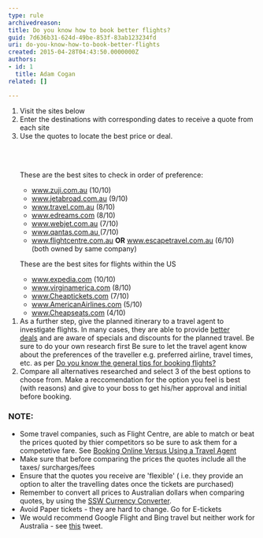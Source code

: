 ```yaml
---
type: rule
archivedreason: 
title: Do you know how to book better flights?
guid: 7d636b31-624d-49be-853f-83ab123234fd
uri: do-you-know-how-to-book-better-flights
created: 2015-04-28T04:43:50.0000000Z
authors:
- id: 1
  title: Adam Cogan
related: []

---
```



<ol><li>​Visit the sites below</li><li>Enter the destinations with corresponding dates to receive a quote from each site</li><li>Use the quotes to locate the best price or deal.</li></ol>
<br><excerpt class='endintro'></excerpt><br>
<ol><p>​These are the best sites to check in order of preference&#58;</p><ul><li><a href="http&#58;//www.ssw.com.au/SSW/Redirect/Zuji.htm">www.zuji.com.au</a>&#160;(10/10)</li><li><a href="http&#58;//www.ssw.com.au/SSW/Redirect/Jetbroad.htm">www.jetabroad.com.au</a>&#160;(9/10)</li><li><a href="http&#58;//www.ssw.com.au/SSW/Redirect/Travel.htm">www.travel.com.au</a>&#160;(8/10)</li><li><a href="http&#58;//www.ssw.com.au/SSW/Redirect/Edreams.htm">www.edreams.com</a>&#160;(8/10)</li><li><a href="http&#58;//www.ssw.com.au/SSW/Redirect/Webjet.htm">www.webjet.com.au</a>&#160;(7/10)</li><li><a href="http&#58;//www.ssw.com.au/SSW/Redirect/Qantas.htm">www.qantas.com.au&#160;</a>(7/10)</li><li><a href="http&#58;//www.ssw.com.au/SSW/Redirect/Flightcentre.htm">www.flightcentre.com.au</a>&#160;<strong>OR</strong>&#160;<a href="http&#58;//www.ssw.com.au/SSW/Redirect/Escapetravel.htm">www.escapetravel.com.au</a>&#160;(6/10)&#160;<br>(both owned by same company)</li></ul><p>These are the best sites for flights within the US</p><ul><li><a href="http&#58;//www.ssw.com.au/SSW/Redirect/Expedia.htm">www.expedia.com</a>&#160;(10/10)</li><li><a href="http&#58;//www.ssw.com.au/SSW/Redirect/VirginAmerica.htm">www.virginamerica.com</a>&#160;(8/10)</li><li><a href="http&#58;//www.ssw.com.au/SSW/Redirect/Cheaptickets.htm">www.Cheaptickets.com</a>&#160;(7/10)</li><li><a href="http&#58;//www.ssw.com.au/SSW/Redirect/AmericanAirlines.htm">www.AmericanAirlines.com</a>&#160;(5/10)</li><li><a href="http&#58;//www.ssw.com.au/SSW/Redirect/Cheapseats.htm">www.Cheapseats.com</a>&#160;(4/10)</li></ul><li>As a further step, give the planned itinerary to a travel agent to investigate flights. In many cases, they are able to provide&#160;<a href="http&#58;//aussietraveladvice.com/cheap-fares-travel-agents/">better deals</a>&#160;and are aware of specials and discounts for the planned travel. Be sure to do your own research first Be sure to let the travel agent know about the preferences of the traveller e.g. preferred airline, travel times, etc. as per&#160;<a href="http&#58;//www.ssw.com.au/ssw/standards/Rules/RulesToBookingBetterFlights.aspx#tip">Do you know the general tips for booking flights?</a></li><li>Compare all alternatives researched and select 3 of the best options to choose from. Make a reccomendation for the option you feel is best (with reasons) and give to your boss to get his/her approval and initial before booking.</li></ol><h3>NOTE&#58;</h3><ul><li>Some travel companies, such as Flight Centre, are able to match or beat the prices quoted by thier competitors so be sure to ask them for a competetive fare. See&#160;<a href="http&#58;//aussietraveladvice.com/travel-advice-travel-tips/booking-a-holiday-online-versus-travel-agent/">Booking Online Versus Using a Travel Agent</a></li><li>Make sure that before comparing the prices the quotes include all the taxes/ surcharges/fees</li><li>Ensure that the quotes you receive are 'flexible' ( i.e. they provide an option to alter the travelling dates once the tickets are purchased)</li><li>Remember to convert all prices to Australian dollars when comparing quotes, by using the&#160;<a href="http&#58;//www.ssw.com.au/ssw/Shop/OtherCurrency.asp">SSW Currency Converter</a>.</li><li>Avoid Paper tickets - they are hard to change. Go for E-tickets</li><li>We would recommend Google Flight and Bing travel but neither work for Australia - see&#160;<a href="https&#58;//twitter.com/AdamCogan/status/413225774192537600">this</a>&#160;tweet.</li></ul>


